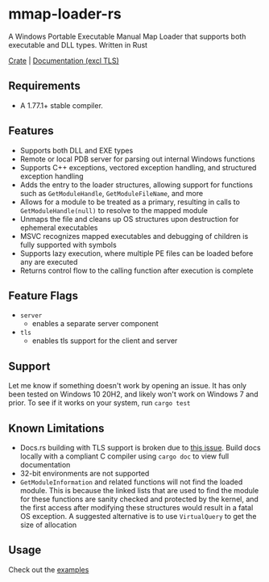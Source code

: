 # mmap-loader-rs
A Windows Portable Executable Manual Map Loader that supports both executable and DLL types. Written in Rust

[Crate](https://crates.io/crates/mmap-loader) | [Documentation (excl TLS)](https://docs.rs/crate/mmap-loader)

## Requirements
- A 1.77.1+ stable compiler.

## Features
- Supports both DLL and EXE types
- Remote or local PDB server for parsing out internal Windows functions
- Supports C++ exceptions, vectored exception handling, and structured exception handling
- Adds the entry to the loader structures, allowing support for functions such as `GetModuleHandle`, `GetModuleFileName`, and more
- Allows for a module to be treated as a primary, resulting in calls to `GetModuleHandle(null)` to resolve to the mapped module
- Unmaps the file and cleans up OS structures upon destruction for ephemeral executables
- MSVC recognizes mapped executables and debugging of children is fully supported with symbols
- Supports lazy execution, where multiple PE files can be loaded before any are executed
- Returns control flow to the calling function after execution is complete

## Feature Flags
- `server`
    - enables a separate server component
- `tls`
    - enables tls support for the client and server

## Support
Let me know if something doesn't work by opening an issue. It has only been tested on Windows 10 20H2, and likely won't work on Windows 7 and prior. To see if it works on your system, run `cargo test`

## Known Limitations
- Docs.rs building with TLS support is broken due to [this issue](https://github.com/briansmith/ring/issues/1379). Build docs locally with a compliant C compiler using `cargo doc` to view full documentation
- 32-bit environments are not supported
- `GetModuleInformation` and related functions will not find the loaded module. This is because the linked lists that are used to find the module for these functions are sanity checked and protected by the kernel, and the first access after modifying these structures would result in a fatal OS exception. A suggested alternative is to use `VirtualQuery` to get the size of allocation

## Usage
Check out the [examples](examples/)
